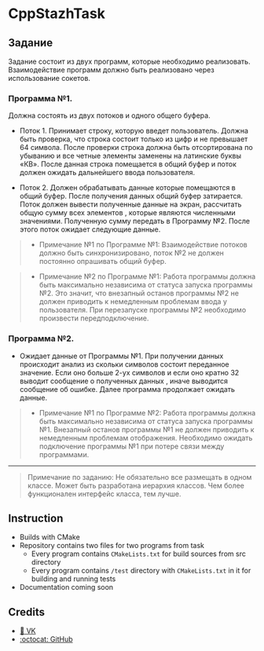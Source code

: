 # CppStazhTask

## Задание

Задание состоит из двух программ, которые необходимо реализовать. Взаимодействие программ должно быть  реализовано через использование сокетов.

### Программа  №1. 

Должна состоять  из двух потоков и одного общего буфера. 

* Поток 1.  Принимает строку, которую введет  пользователь.   Должна быть  проверка, что  строка состоит только  из  цифр и  не превышает 64 символа. После проверки строка должна быть  отсортирована по убыванию и все четные элементы заменены на латинские буквы «КВ». После данная строка помещается  в общий буфер и поток должен ожидать дальнейшего ввода пользователя.

* Поток 2. Должен  обрабатывать  данные которые помещаются в общий буфер. После получения данных общий буфер затирается. Поток должен вывести полученные данные на экран, рассчитать  общую  сумму всех  элементов , которые являются численными значениями.  Полученную сумму передать в Программу №2. После этого поток ожидает следующие данные.

> * Примечание №1 по Программе №1: Взаимодействие потоков должно быть синхронизировано,  поток №2  не должен постоянно опрашивать общий буфер.

> * Примечание №2 по Программе №1: Работа программы должна быть максимально независима от статуса запуска программы №2. Это значит, что внезапный останов программы №2 не должен приводить к немедленным проблемам ввода у пользователя. При перезапуске программы №2 необходимо произвести передподключение.


### Программа №2. 
* Ожидает данные от  Программы №1. При получении  данных происходит анализ из скольки символов состоит  переданное значение. Если оно больше 2-ух символов и если оно кратно 32 выводит сообщение о полученных данных  , иначе выводится сообщение об ошибке. Далее программа продолжает ожидать данные.

> * Примечание №1 по Программе №2: Работа программы должна быть максимально независима от статуса запуска программы №1. Внезапный останов программы №1 не должен приводить к немедленным проблемам отображения. Необходимо ожидать подключение программы №1 при потере связи между программами.

---
> Примечание по заданию: Не обязательно все размещать в одном классе. Может быть разработана иерархия классов. Чем более функционален интерфейс класса, тем лучше.

## Instruction

* Builds with CMake
* Repository contains two files for two programs from task
    * Every program contains `CMakeLists.txt` for build sources from src directory
    * Every program contains `/test` directory with `CMakeLists.txt` in it for building and running tests
* Documentation coming soon

## Credits

- [👥 VK](https://vk.com/slartak)
- [:octocat: GitHub](https://github.com/yoloroy)
